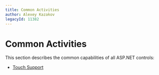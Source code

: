 ```yaml
---
title: Common Activities
author: Alexey Kazakov
legacyId: 11382
---
```

# Common Activities
This section describes the common capabilities of all ASP.NET controls:
* [Touch Support](common-activities/touch-support.md)